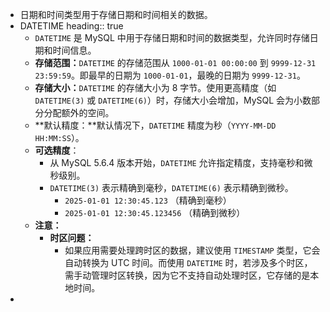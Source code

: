 - 日期和时间类型用于存储日期和时间相关的数据。
- DATETIME
  heading:: true
	- `DATETIME` 是 MySQL 中用于存储日期和时间的数据类型，允许同时存储日期和时间信息。
	- **存储范围：**`DATETIME` 的存储范围从 `1000-01-01 00:00:00` 到 `9999-12-31 23:59:59`。即最早的日期为 `1000-01-01`，最晚的日期为 `9999-12-31`。
	- **存储大小：**`DATETIME` 的存储大小为 8 字节。使用更高精度（如 `DATETIME(3)` 或 `DATETIME(6)`）时，存储大小会增加，MySQL 会为小数部分分配额外的空间。
	- **默认精度：**默认情况下，`DATETIME` 精度为秒（`YYYY-MM-DD HH:MM:SS`）。
	- **可选精度**：
		- 从 MySQL 5.6.4 版本开始，`DATETIME` 允许指定精度，支持毫秒和微秒级别。
		- `DATETIME(3)` 表示精确到毫秒，`DATETIME(6)` 表示精确到微秒。
			- `2025-01-01 12:30:45.123` （精确到毫秒）
			- `2025-01-01 12:30:45.123456` （精确到微秒）
	- **注意：**
		- **时区问题：**
			- 如果应用需要处理跨时区的数据，建议使用 `TIMESTAMP` 类型，它会自动转换为 UTC 时间。而使用 `DATETIME` 时，若涉及多个时区，需手动管理时区转换，因为它不支持自动处理时区，它存储的是本地时间。
-